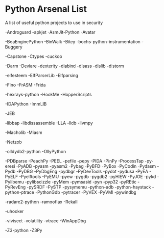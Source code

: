 # Python Arsenal List

A list of useful python projects to use in security

-Androguard
-apkjet
-AsmJit-Python
-Avatar

-BeaEnginePython
-BinWalk
-Bitey
-bochs-python-instrumentation
-Buggery

-Capstone
-Ctypes
-cuckoo

-Darm
-Deviare
-dexterity
-diabind
-disass
-dislib
-distorm

-elfesteem
-ElfParserLib
-Elfparsing

-Fino
-FrASM
-Frida

-hexrays-python
-HookMe
-HopperScripts

-IDAPython
-ImmLIB

-JEB

-libbap
-libdissassemble
-LLA
-lldb
-llvmpy

-Macholib
-Miasm

-Netzob

-olldydb2-python
-OllyPython

-PDBparse
-PeachPy
-PEEL
-pefile
-pepy
-PIDA
-PinPy
-ProcessTap
-py-eresi
-PyADB
-pyasm
-pyasm2
-Pybag
-PyBFD
-PyBox
-PyCodin
-Pydasm
-Pydb
-PyDBG
-PyDbgEng
-pydbgr
-PyDevTools
-pydot
-pydusa
-PyEA
-PyELF
-Pyelftools
-PyEMU
-pyew
-pygdb
-pygdb2
-pyHIEW
-PyJOE
-pykd
-Pylibemu
-pylibscizzle
-pyMem
-pymsasid
-pyn
-pyp32
-pyREtic
-PyRevEng
-pySRDF
-PySTP
-pysymemu
-python-adb
-python-haystack
-python-ptrace
-PythonGdb
-pytracer
-PyVEX
-PyVMI
-pywindbg

-radare2-python
-ramooflax
-Rekall

-uhooker

-vivisect
-volatility
-vtrace
-WinAppDbg

-Z3-python
-Z3Py